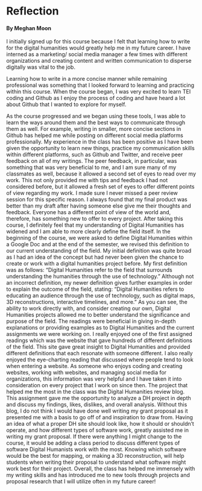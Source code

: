# Reflection
#### By Meghan Moon

I initially signed up for this course because I felt that learning how to write for the digital humanities would greatly help me in my future career. I have interned as a marketing/ social media manager a few times with different organizations and creating content and written communication to disperse digitally was vital to the job.  

Learning how to write in a more concise manner while remaining professional was something that I looked forward to learning and practicing within this course. When the course began, I was very excited to learn TEI coding and Github as I enjoy the process of coding and have heard a lot about Github that I wanted to explore for myself.  

As the course progressed and we began using these tools, I was able to learn the ways around them and the best ways to communicate through them as well. For example, writing in smaller, more concise sections in Github has helped me while posting on different social media platforms professionally. 
My experience in the class has been positive as I have been given the opportunity to learn new things, practice my communication skills within different platforms, such as Github and Twitter, and receive peer feedback on all of my writings. 
The peer feedback, in particular, was something that was very beneficial to me, and I am sure many of my classmates as well, because it allowed a second set of eyes to read over my work. This not only provided me with tips and feedback I had not considered before, but it allowed a fresh set of eyes to offer different points of view regarding my work. I made sure I never missed a peer review session for this specific reason. 
I always found that my final product was better than my draft after having someone else give me their thoughts and feedback. Everyone has a different point of view of the world and, therefore, has something new to offer to every project. 
After taking this course, I definitely feel that my understanding of Digital Humanities has widened and I am able to more clearly define the field itself. In the beginning of the course, we were asked to define Digital Humanities within a Google Doc and at the end of the semester, we revised this definition to our current understanding of the field. 
My initial definition was quite broad as I had an idea of the concept but had never been given the chance to create or work with a digital humanities project before. My first definition was as follows: “Digital Humanities refer to the field that surrounds understanding the humanities through the use of technology.” 
Although not an incorrect definition, my newer definition gives further examples in order to explain the outcome of the field, stating: “Digital Humanities refers to educating an audience through the use of technology, such as digital maps, 3D reconstructions, interactive timelines, and more.” 
As you can see, the ability to work directly with, and consider creating our own, Digital Humanities projects allowed me to better understand the significance and purpose of the field. 
The readings were beneficial in giving in-depth explanations or providing examples as to Digital Humanities and the current assignments we were working on. I really enjoyed one of the first assigned readings which was the website that gave hundreds of different definitions of the field. 
This site gave great insight to Digital Humanities and provided different definitions that each resonate with someone different. I also really enjoyed the eye-charting reading that discussed where people tend to look when entering a website. 
As someone who enjoys coding and creating websites, working with websites, and managing social media for organizations, this information was very helpful and I have taken it into consideration on every project that I work on since then. 
The project that helped me the most in the class was the Digital Humanities review blog. This assignment gave me the opportunity to analyze a DH project in depth and discuss my findings, likes, dislikes, and overall analysis. 
Without this blog, I do not think I would have done well writing my grant proposal as it presented me with a basis to go off of and inspiration to draw from. Having an idea of what a proper DH site should look like, how it should or shouldn’t operate, and how different types of software work, greatly assisted me in writing my grant proposal. 
If there were anything I might change to the course, it would be adding a class period to discuss different types of software Digital Humanists work with the most. Knowing which software would be the best for mapping, or making a 3D reconstruction, will help students when writing their proposal to understand what software might work best for their project. 
Overall, the class has helped me immensely with my writing skills and has introduced me to new tools through projects and proposal research that I will utilize often in my future career!
